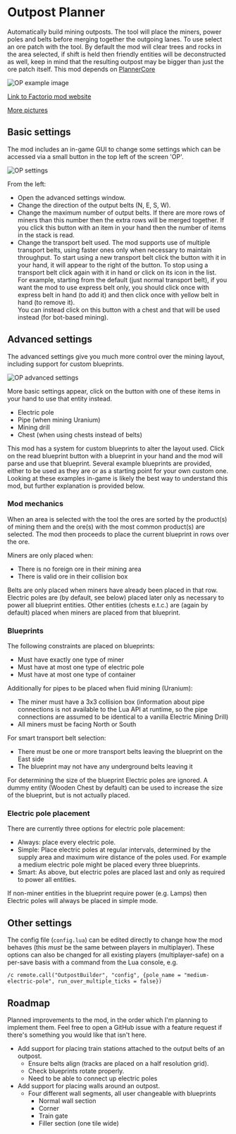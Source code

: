 # Outpost Planner

Automatically build mining outposts. The tool will place the miners, power poles and belts before merging together the outgoing lanes.
To use select an ore patch with the tool.
By default the mod will clear trees and rocks in the area selected, if shift is held then friendly entities will be deconstructed as well, keep in mind that the resulting outpost may be bigger than just the ore patch itself.
This mod depends on [PlannerCore](https://github.com/Ben-Ramchandani/PlannerCore)

![OP example image](http://i.imgur.com/tUoPH24.png)

[Link to Factorio mod website](https://mods.factorio.com/mods/bob809/OutpostPlanner)

[More pictures](http://imgur.com/a/w0vgh)


## Basic settings

The mod includes an in-game GUI to change some settings which can be accessed via a small button in the top left of the screen 'OP'.


![OP settings](https://i.imgur.com/xGal4Y2.png)

From the left:

* Open the advanced settings window.
* Change the direction of the output belts (N, E, S, W).
* Change the maximum number of output belts. If there are more rows of miners than this number then the extra rows will be merged together.
  If you click this button with an item in your hand then the number of items in the stack is read.
* Change the transport belt used. The mod supports use of multiple transport belts, using faster ones only when necessary to maintain throughput.
  To start using a new transport belt click the button with it in your hand, it will appear to the right of the button.
  To stop using a transport belt click again with it in hand or click on its icon in the list.  
  For example, starting from the default (just normal transport belt), if you want the mod to use express belt only, you should click once with express belt in hand (to add it) and then
  click once with yellow belt in hand (to remove it).  
  You can instead click on this button with a chest and that will be used instead (for bot-based mining).

## Advanced settings

The advanced settings give you much more control over the mining layout, including support for custom blueprints.

![OP advanced settings](https://i.imgur.com/npNmMGP.png)

More basic settings appear, click on the button with one of these items in your hand to use that entity instead.

* Electric pole
* Pipe (when mining Uranium)
* Mining drill
* Chest (when using chests instead of belts)



This mod has a system for custom blueprints to alter the layout used.
Click on the read blueprint button with a blueprint in your hand and the mod will parse and use that blueprint.
Several example blueprints are provided, either to be used as they are or as a starting point for your own custom one.
Looking at these examples in-game is likely the best way to understand this mod, but further explanation is provided below.


### Mod mechanics

When an area is selected with the tool the ores are sorted by the product(s) of mining them and the ore(s) with the most common product(s) are selected.
The mod then proceeds to place the current blueprint in rows over the ore.

Miners are only placed when:

* There is no foreign ore in their mining area
* There is valid ore in their collision box

Belts are only placed when miners have already been placed in that row.
Electric poles are (by default, see below) placed later only as necessary to power all blueprint entities.
Other entities (chests e.t.c.) are (again by default) placed when miners are placed from that blueprint.

### Blueprints

The following constraints are placed on blueprints:

* Must have exactly one type of miner
* Must have at most one type of electric pole
* Must have at most one type of container

Additionally for pipes to be placed when fluid mining (Uranium):

* The miner must have a 3x3 collision box (information about pipe connections is not available to the Lua API at runtime, so the pipe connections are assumed to be identical to a vanilla Electric Mining Drill)
* All miners must be facing North or South

For smart transport belt selection:

* There must be one or more transport belts leaving the blueprint on the East side
* The blueprint may not have any underground belts leaving it

For determining the size of the blueprint Electric poles are ignored. A dummy entity (Wooden Chest by default) can be used to increase the size of the blueprint, but is not actually placed.

### Electric pole placement

There are currently three options for electric pole placement:

* Always: place every electric pole.
* Simple: Place electric poles at regular intervals, determined by the supply area and maximum wire distance of the poles used. For example a medium electric pole might be placed every three blueprints.
* Smart: As above, but electric poles are placed last and only as required to power all entities.

If non-miner entities in the blueprint require power (e.g. Lamps) then Electric poles will always be placed in simple mode.


## Other settings

The config file (`config.lua`) can be edited directly to change how the mod behaves (this *must* be the same between players in multiplayer). These options can also be changed for all existing players (multiplayer-safe) on a per-save basis with a command from the Lua console, e.g.

    /c remote.call("OutpostBuilder", "config", {pole_name = "medium-electric-pole", run_over_multiple_ticks = false})


## Roadmap

Planned improvements to the mod, in the order which I'm planning to implement them.
Feel free to open a GitHub issue with a feature request if there's something you would like that isn't here.

* Add support for placing train stations attached to the output belts of an outpost.
  * Ensure belts align (tracks are placed on a half resolution grid).
  * Check blueprints rotate properly.
  * Need to be able to connect up electric poles
* Add support for placing walls around an outpost.
  * Four different wall segments, all user changeable with blueprints
    * Normal wall section
    * Corner
    * Train gate
    * Filler section (one tile wide)
